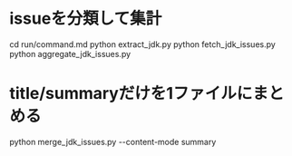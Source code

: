 # issueを分類して集計
cd run/command.md
python extract_jdk.py
python fetch_jdk_issues.py
python aggregate_jdk_issues.py

# title/summaryだけを1ファイルにまとめる
python merge_jdk_issues.py --content-mode summary